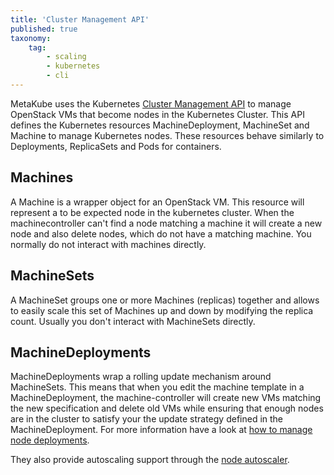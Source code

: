```yaml
---
title: 'Cluster Management API'
published: true
taxonomy:
    tag:
        - scaling
        - kubernetes
        - cli
---
```


MetaKube uses the Kubernetes [Cluster Management API](https://github.com/kubernetes-sigs/cluster-api) to manage OpenStack VMs that become nodes in the Kubernetes Cluster.
This API defines the Kubernetes resources MachineDeployment, MachineSet and Machine to manage Kubernetes nodes. These resources behave similarly to Deployments, ReplicaSets and Pods for containers.

## Machines

A Machine is a wrapper object for an OpenStack VM. This resource will represent a to be expected node in the kubernetes cluster. When the machinecontroller can't find a node matching a machine it will create a new node and also delete nodes, which do not have a matching machine. You normally do not interact with machines directly.

## MachineSets

A MachineSet groups one or more Machines (replicas) together and allows to easily scale this set of Machines up and down by modifying the replica count. Usually you don't interact with MachineSets directly.

## MachineDeployments

MachineDeployments wrap a rolling update mechanism around MachineSets. This means that when you edit the machine template in a MachineDeployment, the machine-controller will create new VMs matching the new specification and delete old VMs while ensuring that enough nodes are in the cluster to satisfy your the update strategy defined in the MachineDeployment. For more information have a look at [how to manage node deployments](../../03.Tutorials/09.manage-node-deployments/default.en.md).

They also provide autoscaling support through the [node autoscaler](../../03.Tutorials/20.use-horizontal-node-autoscaling/default.en.md).
